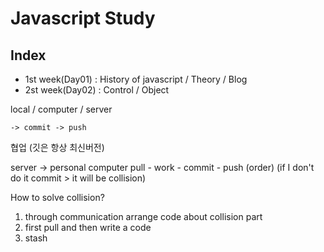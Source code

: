 # Javascript Study

## Index
- 1st week(Day01) : History of javascript / Theory / Blog 
- 2st week(Day02) : Control / Object 

local / computer / server

    -> commit -> push
    
협업 (깃은 항상 최신버전)

server -> personal computer
pull - work - commit - push (order)
    (if I don't do it commit > it will be collision)
    
How to solve collision?
1. through communication arrange code about collision part 
2. first pull and then write a code
3. stash